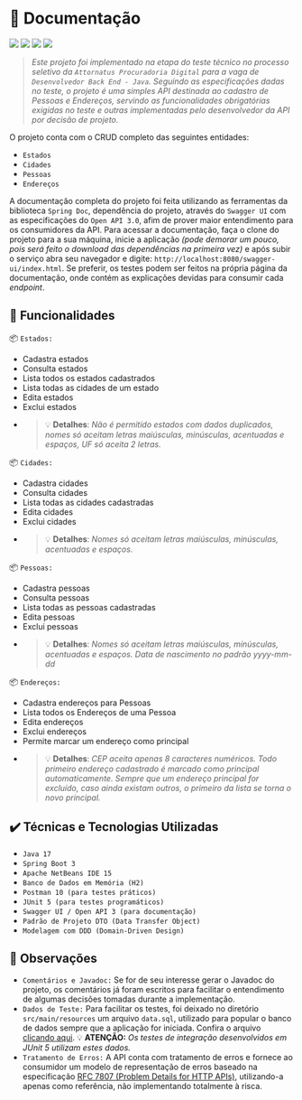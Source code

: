 # :pencil: Documentação

<p>
  <img src="https://img.shields.io/badge/Spring%20Boot-v3.0.1-brightgreen"/>
  <img src="https://img.shields.io/badge/java--jdk-v17.0.4.1-orange"/>
  <img src="https://img.shields.io/badge/maven--central-v4.0.0-blue"/>
  <img src="https://img.shields.io/badge/JUnit-v5.9.1-red"/>
</p>
  
>*Este projeto foi implementado na etapa do teste técnico no processo seletivo da ``Attornatus Procuradoria Digital`` para a vaga de ``Desenvolvedor Back End - Java``. Seguindo as especificações dadas no teste, o projeto é uma simples API destinada ao cadastro de Pessoas e Endereços, servindo as funcionalidades obrigatórias exigidas no teste e outras implementadas pelo desenvolvedor da API por decisão de projeto.*
  
O projeto conta com o CRUD completo das seguintes entidades: 

- ``Estados``
- ``Cidades``
- ``Pessoas``
- ``Endereços``

A documentação completa do projeto foi feita utilizando as ferramentas da biblioteca ``Spring Doc``, dependência do projeto, através do ``Swagger UI`` com as especificações do ``Open API 3.0``, afim de prover maior entendimento para os consumidores da API. Para acessar a documentação, faça o clone do projeto para a sua máquina, inicie a aplicação *(pode demorar um pouco, pois será feito o download das dependências na primeira vez)* e após subir o serviço abra seu navegador e digite: ``http://localhost:8080/swagger-ui/index.html``. Se preferir, os testes podem ser feitos na própria página da documentação, onde contém as explicações devidas para consumir cada *endpoint*.

## :hammer: Funcionalidades

:package: ``Estados:``
- Cadastra estados
- Consulta estados
- Lista todos os estados cadastrados
- Lista todas as cidades de um estado
- Edita estados
- Exclui estados
- > :bulb: **Detalhes**: *Não é permitido estados com dados duplicados, nomes só aceitam letras maiúsculas, minúsculas, acentuadas e espaços, UF só aceita 2 letras.*

:package: ``Cidades:``
- Cadastra cidades
- Consulta cidades
- Lista todas as cidades cadastradas
- Edita cidades
- Exclui cidades
- > :bulb: **Detalhes**: *Nomes só aceitam letras maiúsculas, minúsculas, acentuadas e espaços.*

:package: ``Pessoas:``
- Cadastra pessoas
- Consulta pessoas
- Lista todas as pessoas cadastradas
- Edita pessoas
- Exclui pessoas
- > :bulb: **Detalhes**: *Nomes só aceitam letras maiúsculas, minúsculas, acentuadas e espaços. Data de nascimento no padrão yyyy-mm-dd*

:package: ``Endereços:``
- Cadastra endereços para Pessoas
- Lista todos os Endereços de uma Pessoa
- Edita endereços
- Exclui endereços
- Permite marcar um endereço como principal
- > :bulb: **Detalhes**: *CEP aceita apenas 8 caracteres numéricos. Todo primeiro endereço cadastrado é marcado como principal automaticamente. Sempre que um endereço principal for excluído, caso ainda existam outros, o primeiro da lista se torna o novo principal.*

## :heavy_check_mark: Técnicas e Tecnologias Utilizadas

- ``Java 17``
- ``Spring Boot 3``
- ``Apache NetBeans IDE 15``
- ``Banco de Dados em Memória (H2)``
- ``Postman 10 (para testes práticos)``
- ``JUnit 5 (para testes programáticos)``
- ``Swagger UI / Open API 3 (para documentação)``
- ``Padrão de Projeto DTO (Data Transfer Object)``
- ``Modelagem com DDD (Domain-Driven Design)``

## :rotating_light: Observações

- ``Comentários e Javadoc:`` Se for de seu interesse gerar o Javadoc do projeto, os comentários já foram escritos para facilitar o entendimento de algumas decisões tomadas durante a implementação.
- ``Dados de Teste:`` Para facilitar os testes, foi deixado no diretório ``src/main/resources`` um arquivo ``data.sql``, utilizado para popular o banco de dados sempre que a aplicação for iniciada. Confira o arquivo <a href="https://https://github.com/jrpbjr/pessoa-endereco/blob/main/src/main/resources/data.sql">clicando aqui</a>. :bulb: **ATENÇÃO:** *Os testes de integração desenvolvidos em JUnit 5 utilizam estes dados.*
- ``Tratamento de Erros:`` A API conta com tratamento de erros e fornece ao consumidor um modelo de representação de erros baseado na especificação <a href="https://www.rfc-editor.org/rfc/rfc7807">RFC 7807 (Problem Details for HTTP APIs)</a>, utilizando-a apenas como referência, não implementando totalmente à risca.
